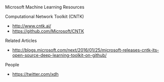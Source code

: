 
Microsoft Machine Learning Resources


Computational Network Toolkit (CNTK)
* http://www.cntk.ai/
* https://github.com/Microsoft/CNTK



Related Articles
* http://blogs.microsoft.com/next/2016/01/25/microsoft-releases-cntk-its-open-source-deep-learning-toolkit-on-github/


People
* https://twitter.com/xdh
